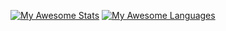 [![My Awesome Stats](https://awesome-github-stats.azurewebsites.net/user-stats/xKliment?cardType=level&theme=gruvbox&Ring=CCAC00&Border=FFD700&Text=FFFFFF)](https://git.io/awesome-stats-card) [![My Awesome Languages](https://github-readme-stats.vercel.app/api/top-langs/?username=xKliment&include_all_commits=true&count_private=true&show_icons=true&hide_border=true&layout=compact&hide=lua&langs_count=8&theme=gruvbox)](https://git.io/awesome-stats-card)
